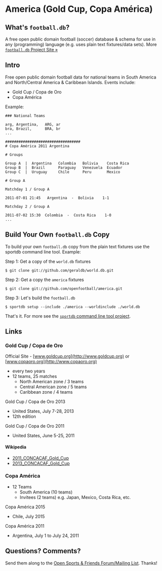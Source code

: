 # America (Gold Cup, Copa América)

## What's `football.db`?

A free open public domain football (soccer) database & schema
for use in any (programming) language
(e.g. uses plain text fixtures/data sets).
More [`football.db` Project Site »](http://openfootball.github.io)

## Intro

Free open public domain football data for national teams in South America
and North/Central America & Caribbean Islands. Events include:

-  Gold Cup / Copa de Oro
-  Copa América


Example:

~~~
### National Teams

arg, Argentina,   ARG, ar
bra, Brazil,      BRA, br
...
~~~

~~~
##################################
# Copa América 2011 Argentina

# Groups

Group A  |  Argentina   Colombia   Bolivia    Costa Rica
Group B  |  Brazil      Paraguay   Venezuela  Ecuador
Group C  |  Uruguay     Chile      Peru       Mexico

# Group A

Matchday 1 / Group A

2011-07-01 21:45   Argentina  -  Bolivia    1-1

Matchday 2 / Group A

2011-07-02 15:30  Colombia  -  Costa Rica    1-0
...
~~~


## Build Your Own `football.db` Copy

To build your own `football.db` copy from the plain text fixtures
use the sportdb command line tool. Example:

Step 1:  Get a copy of the `world.db` fixtures

    $ git clone git://github.com/geraldb/world.db.git

Step 2:  Get a copy the `america` fixtures

    $ git clone git://github.com/openfootball/america.git

Step 3:  Let's build the `football.db`

    $ sportdb setup --include ./america --worldinclude ./world.db

That's it. For more
see the [`sportdb` command line tool project](https://github.com/geraldb/sport.db.ruby).



## Links

### Gold Cup / Copa de Oro

Official Site - [www.goldcup.org](http://www.goldcup.org) or [www.copaoro.org](http://www.copaoro.org)

- every two years 
- 12 teams, 25 matches
    - North American zone   / 3 teams
    - Central American zone / 5 teams
    - Caribbean zone        / 4 teams


Gold Cup / Copa de Oro 2013

- United States, July 7-28, 2013
- 12th edition

Gold Cup / Copa de Oro 2011

- United States, June 5-25, 2011


#### Wikipedia

- [2011_CONCACAF_Gold_Cup](http://en.wikipedia.org/wiki/2011_CONCACAF_Gold_Cup)
- [2013_CONCACAF_Gold_Cup](http://en.wikipedia.org/wiki/2013_CONCACAF_Gold_Cup)


### Copa América

- 12 Teams
    - South America (10 teams)
    - Invitees (2 teams) e.g. Japan, Mexico, Costa Rica, etc.

Copa América 2015

- Chile, July 2015

Copa América 2011

- Argentina, July 1 to July 24, 2011



## Questions? Comments?

Send them along to the
[Open Sports & Friends Forum/Mailing List](http://groups.google.com/group/opensport).
Thanks!